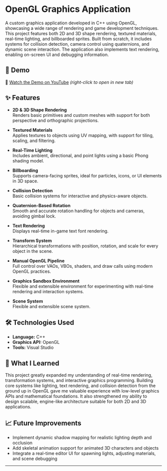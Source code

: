 # OpenGL Graphics Application

A custom graphics application developed in C++ using OpenGL, showcasing a wide range of rendering and game development techniques. 
This project features both 2D and 3D shape rendering, textured materials, real-time lighting, and billboarded sprites. 
Built from scratch, it includes systems for collision detection, camera control using quaternions, and dynamic scene interaction. 
The application also implements text rendering, enabling on-screen UI and debugging information. 

## 🎥 Demo

🎥 [Watch the Demo on YouTube](https://www.youtube.com/watch?v=XfKFZ46mDXI) *(right-click to open in new tab)*

## ✨ Features

- **2D & 3D Shape Rendering**  
  Renders basic primitives and custom meshes with support for both perspective and orthographic projections.

- **Textured Materials**  
  Applies textures to objects using UV mapping, with support for tiling, scaling, and filtering.

- **Real-Time Lighting**  
  Includes ambient, directional, and point lights using a basic Phong shading model.

- **Billboarding**  
  Supports camera-facing sprites, ideal for particles, icons, or UI elements in 3D space.

- **Collision Detection**  
  Basic collision systems for interactive and physics-aware objects.

- **Quaternion-Based Rotation**  
  Smooth and accurate rotation handling for objects and cameras, avoiding gimbal lock.

- **Text Rendering**  
  Displays real-time in-game text font rendering.

- **Transform System**  
  Hierarchical transformations with position, rotation, and scale for every object in the scene.

- **Manual OpenGL Pipeline**  
  Full control over VAOs, VBOs, shaders, and draw calls using modern OpenGL practices.

- **Graphics Sandbox Environment**  
  Flexible and extensible environment for experimenting with real-time rendering and interaction systems.

- **Scene System**  
  Flexible and extensible scene system.


## 🛠 Technologies Used

- **Language:** C++  
- **Graphics API:** OpenGL  
- **Tools:** Visual Studio  


## 🧠 What I Learned
This project greatly expanded my understanding of real-time rendering, transformation systems, and interactive graphics programming. 
Building core systems like lighting, text rendering, and collision detection from the ground up in OpenGL gave me valuable experience with low-level graphics APIs and mathematical foundations. 
It also strengthened my ability to design scalable, engine-like architecture suitable for both 2D and 3D applications.

## 📈 Future Improvements

- Implement dynamic shadow mapping for realistic lighting depth and occlusion  
- Add skeletal animation support for animated 3D characters and objects  
- Integrate a real-time editor UI for spawning lights, adjusting materials, and scene debugging

---

